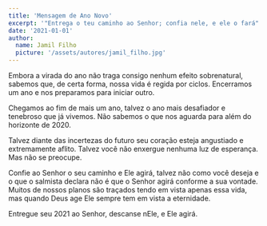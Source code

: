 ```yaml
---
title: 'Mensagem de Ano Novo'
excerpt: '"Entrega o teu caminho ao Senhor; confia nele, e ele o fará" (Salmo 37:5)'
date: '2021-01-01'
author:
  name: Jamil Filho
  picture: '/assets/autores/jamil_filho.jpg'
---
```


Embora a virada do ano não traga consigo nenhum efeito sobrenatural, sabemos que, de certa forma, nossa vida é regida por ciclos. Encerramos um ano e nos preparamos para iniciar outro.

Chegamos ao fim de mais um ano, talvez o ano mais desafiador e tenebroso que já vivemos. Não sabemos o que nos aguarda para além do horizonte de 2020.

Talvez diante das incertezas do futuro seu coração esteja angustiado e extremamente aflito. Talvez você não enxergue nenhuma luz de esperança. Mas não se preocupe.

Confie ao Senhor o seu caminho e Ele agirá, talvez não como você deseja e o que o salmista declara não é que o Senhor agirá conforme a sua vontade. Muitos de nossos planos são traçados tendo em vista apenas essa vida, mas quando Deus age Ele sempre tem em vista a eternidade.

Entregue seu 2021 ao Senhor, descanse nEle, e Ele agirá.